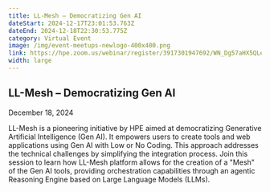 ```yaml
---
title: LL-Mesh – Democratizing Gen AI
dateStart: 2024-12-17T23:01:53.763Z
dateEnd: 2024-12-18T22:30:53.775Z
category: Virtual Event
image: /img/event-meetups-newlogo-400x400.png
link: https://hpe.zoom.us/webinar/register/3917301947692/WN_Dg57aHX5QLeOWsWDtgfy1w
width: large
---
```

## LL-Mesh – Democratizing Gen AI

December 18, 2024

LL-Mesh is a pioneering initiative by HPE aimed at democratizing Generative Artificial Intelligence (Gen AI). It empowers users to create tools and web applications using Gen AI with Low or No Coding. This approach addresses the technical challenges by simplifying the integration process. Join this session to learn how LL-Mesh platform allows for the creation of a "Mesh" of the Gen AI tools, providing orchestration capabilities through an agentic Reasoning Engine based on Large Language Models (LLMs).
